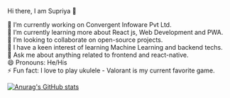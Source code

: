 <!-- @format -->

Hi there, I am Supriya 👋

🔭 I’m currently working on Convergent Infoware Pvt Ltd. <br/>
🌱 I’m currently learning more about React js, Web Development and PWA.<br/>
👯 I’m looking to collaborate on open-source projects. <br/>
🤔 I have a keen interest of learning Machine Learning and backend techs. <br/>
💬 Ask me about anything related to frontend and react-native. <br/>
😄 Pronouns: He/His <br/>
⚡ Fun fact: I love to play ukulele - Valorant is my current favorite game. <br/>

[![Anurag's GitHub stats](https://github-readme-stats.vercel.app/api?username=SupriyaGo)](https://github.com/SupriyaGo/github-readme-stats)
